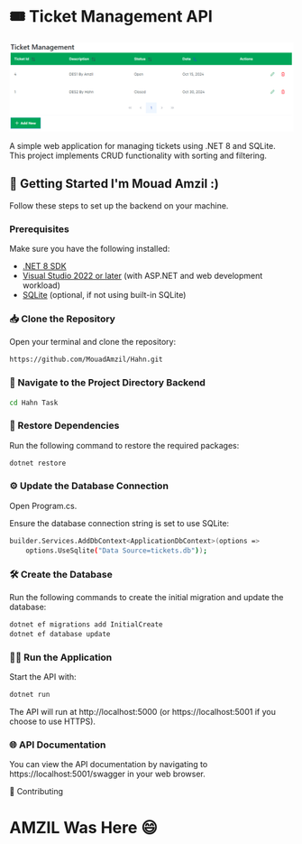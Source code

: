 # 🎟️ Ticket Management API
 <img src="./Screenshot 2024-10-15 143245.png"/>

A simple web application for managing tickets using .NET 8 and SQLite. This project implements CRUD functionality with sorting and filtering.

## 🚀 Getting Started I'm Mouad Amzil :)

Follow these steps to set up the backend on your machine.

### Prerequisites

Make sure you have the following installed:

- [.NET 8 SDK](https://dotnet.microsoft.com/download/dotnet/8.0)
- [Visual Studio 2022 or later](https://visualstudio.microsoft.com/downloads/) (with ASP.NET and web development workload)
- [SQLite](https://www.sqlite.org/download.html) (optional, if not using built-in SQLite)

### 📥 Clone the Repository

Open your terminal and clone the repository:

```bash
https://github.com/MouadAmzil/Hahn.git
```
###  📁 Navigate to the Project Directory Backend

```bash
cd Hahn Task
```
### 🔧 Restore Dependencies
Run the following command to restore the required packages:

```bash
dotnet restore
```
### ⚙️ Update the Database Connection
Open Program.cs.

Ensure the database connection string is set to use SQLite:
```bash
builder.Services.AddDbContext<ApplicationDbContext>(options =>
    options.UseSqlite("Data Source=tickets.db"));
```
### 🛠️ Create the Database
Run the following commands to create the initial migration and update the database:
```bash
dotnet ef migrations add InitialCreate
dotnet ef database update
```
### 🏃‍♂️ Run the Application
Start the API with:
```bash
dotnet run
```
The API will run at http://localhost:5000 (or https://localhost:5001 if you choose to use HTTPS).

### 🌐 API Documentation
You can view the API documentation by navigating to https://localhost:5001/swagger in your web browser.

🤝 Contributing

# AMZIL Was Here 😄 
